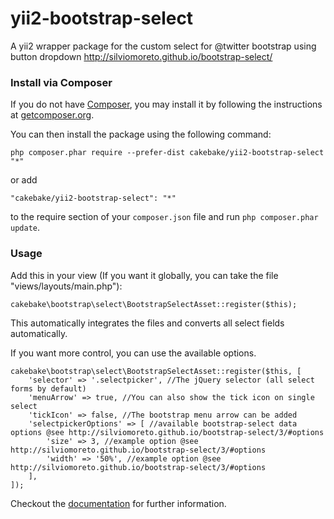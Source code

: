 yii2-bootstrap-select
=====================

A yii2 wrapper package for the custom select for @twitter bootstrap using button dropdown  http://silviomoreto.github.io/bootstrap-select/

### Install via Composer

If you do not have [Composer](http://getcomposer.org/), you may install it by following the instructions
at [getcomposer.org](http://getcomposer.org/doc/00-intro.md#installation-nix).

You can then install the package using the following command:

    php composer.phar require --prefer-dist cakebake/yii2-bootstrap-select "*"

or add

    "cakebake/yii2-bootstrap-select": "*"

to the require section of your ```composer.json``` file and run ```php composer.phar update```.

### Usage

Add this in your view (If you want it globally, you can take the file "views/layouts/main.php"):

    cakebake\bootstrap\select\BootstrapSelectAsset::register($this);

This automatically integrates the files and converts all select fields automatically.

If you want more control, you can use the available options.

    cakebake\bootstrap\select\BootstrapSelectAsset::register($this, [
        'selector' => '.selectpicker', //The jQuery selector (all select forms by default)
        'menuArrow' => true, //You can also show the tick icon on single select
        'tickIcon' => false, //The bootstrap menu arrow can be added
        'selectpickerOptions' => [ //available bootstrap-select data options @see http://silviomoreto.github.io/bootstrap-select/3/#options
            'size' => 3, //example option @see http://silviomoreto.github.io/bootstrap-select/3/#options
            'width' => '50%', //example option @see http://silviomoreto.github.io/bootstrap-select/3/#options
        ],
    ]);

Checkout the [documentation](http://silviomoreto.github.io/bootstrap-select/3/) for further information.
